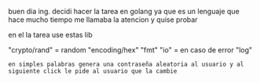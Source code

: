 buen dia ing. decidi hacer la tarea en golang ya que es un lenguaje que hace mucho tiempo me llamaba la atencion 
y quise probar  

en el la tarea use estas lib

"crypto/rand" = random
	"encoding/hex"
	"fmt"
	"io" = en caso de error
	"log"

    en simples palabras genera una contraseña aleatoria al usuario y al siguiente click le pide al usuario que la cambie